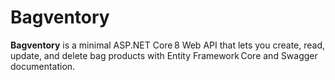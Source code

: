 # Bagventory
**Bagventory** is a minimal ASP.NET Core 8 Web API that lets you create, read, update, and delete bag products with Entity Framework Core and Swagger documentation.
